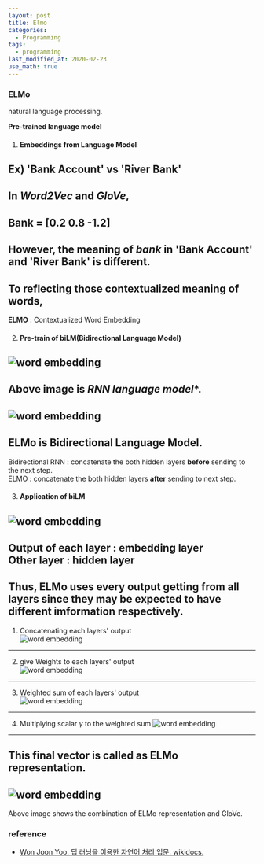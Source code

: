 ```yaml
---
layout: post
title: Elmo
categories:
  - Programming
tags:
  - programming
last_modified_at: 2020-02-23
use_math: true
---
```



### ELMo
natural language processing.

**Pre-trained language model**

 1. #### Embeddings from Language Model
Ex) 'Bank Account' vs 'River Bank'  
---  
In *Word2Vec* and *GloVe*,  
---  
Bank = [0.2 0.8 -1.2]  
---  
However, the meaning of *bank* in 'Bank Account' and 'River Bank' is different.  
---  
To reflecting those contextualized meaning of words,  
---  
**ELMO** : Contextualized Word Embedding  

 2. #### Pre-train of biLM(Bidirectional Language Model)
![word embedding](https://drive.google.com/uc?export=view&id=1pClcXAycQBFGczimWeqNjMFB0gJY5olb)  
---  
Above image is *RNN language model**.  
---  
![word embedding](https://drive.google.com/uc?export=view&id=1PMph5DXBcbB8mC-JOFbMzAx6-2Ao0wxa)  
---  
**ELMo** is Bidirectional Language Model.  
---  
Bidirectional RNN : concatenate the both hidden layers **before** sending to the next step.  
ELMO : concatenate the both hidden layers **after** sending to next step.

 3. #### Application of biLM
![word embedding](https://drive.google.com/uc?export=view&id=1Zb-C-3RcA1sRxFo5uxaRp6fZjCXDT7aq)  
---  
Output of each layer : embedding layer  
Other layer : hidden layer
---  
Thus, ELMo uses every output getting from all layers since they may be expected to have different imformation respectively.  
---  
1) Concatenating each layers' output  
![word embedding](https://drive.google.com/uc?export=view&id=1X1icA1CN0OhbJvRztpTIzrNWloY13DWz)  
---  
2) give Weights to each layers' output  
![word embedding](https://drive.google.com/uc?export=view&id=15pdTxQebikIaVtj-Lltq99CdJyMAspvN)  
---  
3) Weighted sum of each layers' output  
![word embedding](https://drive.google.com/uc?export=view&id=1fMnczalPqKCFqFk23pUMk6lnCZ0lnyog)  
---  
4) Multiplying scalar $\gamma$ to the weighted sum
![word embedding](https://drive.google.com/uc?export=view&id=1GXWxSGaRnTTSRlwW8ajN7LXU7_P1IHgM)  
---  
This final vector is called as **ELMo representation**.  
---  
![word embedding](https://drive.google.com/uc?export=view&id=1VxHlYSqvfZqcqtF9441JREMUMmOUjYMb)  
---  
Above image shows the combination of ELMo representation and GloVe.

### reference
* [Won Joon Yoo. 딥 러닝을 이용한 자연어 처리 입문. wikidocs.](https://wikidocs.net/33930)